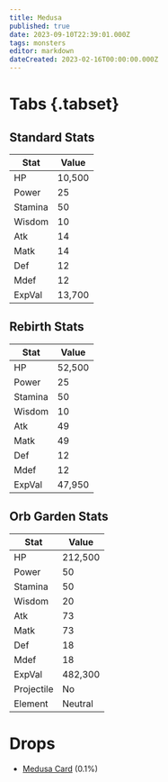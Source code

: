 ```yaml
---
title: Medusa
published: true
date: 2023-09-10T22:39:01.000Z
tags: monsters
editor: markdown
dateCreated: 2023-02-16T00:00:00.000Z
---
```


# Tabs {.tabset}

## Standard Stats

|Stat|Value|
|-|-|
|HP|10,500|
|Power|25|
|Stamina|50|
|Wisdom|10|
|Atk|14|
|Matk|14|
|Def|12|
|Mdef|12|
|ExpVal|13,700|
## Rebirth Stats

|Stat|Value|
|-|-|
|HP|52,500|
|Power|25|
|Stamina|50|
|Wisdom|10|
|Atk|49|
|Matk|49|
|Def|12|
|Mdef|12|
|ExpVal|47,950|
## Orb Garden Stats

|Stat|Value|
|-|-|
|HP|212,500|
|Power|50|
|Stamina|50|
|Wisdom|20|
|Atk|73|
|Matk|73|
|Def|18|
|Mdef|18|
|ExpVal|482,300|
|Projectile|No|
|Element|Neutral|

# Drops
 * [Medusa Card](/items/medusa-card) (0.1%)
